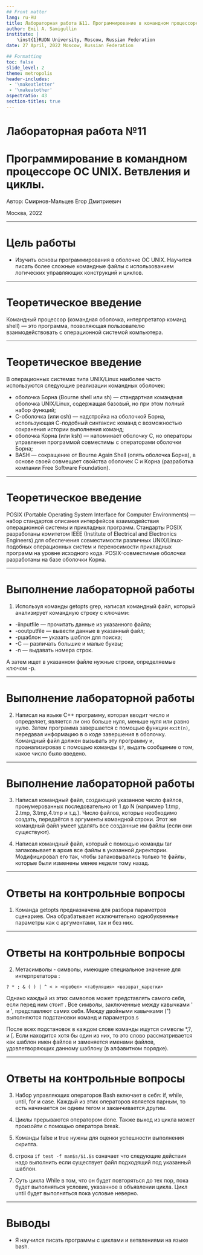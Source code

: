 ```yaml
---
## Front matter
lang: ru-RU
title: Лабораторная работа №11. Программирование в командном процессоре ОС UNIX. Ветвления и циклы.
author: Emil A. Samigullin
institute: |
	\inst{1}RUDN University, Moscow, Russian Federation
date: 27 April, 2022 Moscow, Russian Federation

## Formatting
toc: false
slide_level: 2
theme: metropolis
header-includes: 
 - '\makeatletter'
 - '\makeatother'
aspectratio: 43
section-titles: true
---
```


# Лабораторная работа №11
# Программирование в командном процессоре ОС UNIX. Ветвления и циклы.

Автор: Смирнов-Мальцев Егор Дмитриевич

Москва, 2022

---

# Цель работы

* Изучить основы программирования в оболочке ОС UNIX. Научится писать более сложные командные файлы с использованием логических управляющих конструкций и циклов.

---

# Теоретическое введение

Командный процессор (командная оболочка, интерпретатор команд shell) — это программа, позволяющая пользователю взаимодействовать с операционной системой компьютера. 

---

# Теоретическое введение

В операционных системах типа UNIX/Linux наиболее часто используются следующие реализации командных оболочек:
* оболочка Борна (Bourne shell или sh) — стандартная командная оболочка UNIX/Linux, содержащая базовый, но при этом полный набор функций;
* С-оболочка (или csh) — надстройка на оболочкой Борна, использующая С-подобный синтаксис команд с возможностью сохранения истории выполнения команд;
* оболочка Корна (или ksh) — напоминает оболочку С, но операторы управления программой совместимы с операторами оболочки Борна;
* BASH — сокращение от Bourne Again Shell (опять оболочка Борна), в основе своей совмещает свойства оболочек С и Корна (разработка компании Free Software Foundation).

---

# Теоретическое введение

POSIX (Portable Operating System Interface for Computer Environments) — набор стандартов описания интерфейсов взаимодействия операционной системы и прикладных программ. Стандарты POSIX разработаны комитетом IEEE (Institute of Electrical and Electronics Engineers) для обеспечения совместимости различных UNIX/Linux-подобных операционных систем и переносимости прикладных программ на уровне исходного кода. POSIX-совместимые оболочки разработаны на базе оболочки Корна.

---

# Выполнение лабораторной работы

1. Используя команды getopts grep, написал командный файл, который анализирует командную строку с ключами:
- -iinputfile — прочитать данные из указанного файла;
- -ooutputfile — вывести данные в указанный файл;
- -pшаблон — указать шаблон для поиска;
- -C — различать большие и малые буквы;
- -n — выдавать номера строк.

А затем ищет в указанном файле нужные строки, определяемые ключом -p.

---

# Выполнение лабораторной работы

2. Написал на языке С++ программу, которая вводит число и определяет, является ли оно больше нуля, меньше нуля или равно нулю. Затем программа завершается с помощью функции ```exit(n)```, передавая информацию в о коде завершения в оболочку. Командный файл должен вызывать эту программу и, проанализировав с помощью команды ```$?```, выдать сообщение о том, какое число было введено.

---

# Выполнение лабораторной работы

3. Написал командный файл, создающий указанное число файлов, пронумерованных последовательно от 1 до N (например 1.tmp, 2.tmp, 3.tmp,4.tmp и т.д.). Число файлов, которые необходимо создать, передаётся в аргументы командной строки. Этот же командный файл умеет удалять все созданные им файлы (если они существуют).

4. Написал командный файл, который с помощью команды tar запаковывает в архив все файлы в указанной директории. Модифицировал его так, чтобы запаковывались только те файлы, которые были изменены менее недели тому назад.

---

# Ответы на контрольные вопросы

1. Команда getopts предназначена для разбора параметров сценариев. Она обрабатывает исключительно однобуквенные параметры как с аргументами, так и без них.

---

# Ответы на контрольные вопросы

2. Метасимволы - символы, имеющие специальное значение для интерпретатора :
```
? * ; & ( ) | ^ < > <пробел> <табуляция> <возврат_каретки>
```

Однако каждый из этих символов может представлять самого себя, если перед ним стоит \. Все символы, заключенные между кавычками ' и ', представляют самих себя. Между двойными кавычками (") выполняются подстановки команд и параметров.s

После всех подстановок в каждом слове команды ищутся символы *,?, и [. Если находится хотя бы один из них, то это слово рассматривается как шаблон имен файлов и заменяется именами файлов, удовлетворяющих данному шаблону (в алфавитном порядке).

---

# Ответы на контрольные вопросы

3. Набор управляющих операторов Bash включает в себя: if, while, until, for и case. Каждый из этих операторов является парным, то есть начинается он одним тегом и заканчивается другим.

4. Циклы прерываются оператором done. Также выход из цикла может произойти с помощью оператора break.

5. Команды false и true нужны для оценки успешности выполнения скрипта.

6. строка ```if test -f man$s/$i.$s``` означает что следующие действия надо выполнить если существует файл подходящий под указанный шаблон.

7. Суть цикла While в том, что он будет повторяться до тех пор, пока будет выполняться условие, указанное в объявлении цикла. Цикл until будет выполняться пока условие неверно.

---

# Выводы

* Я научился писать программы с циклами и ветвлениями на языке bash.
